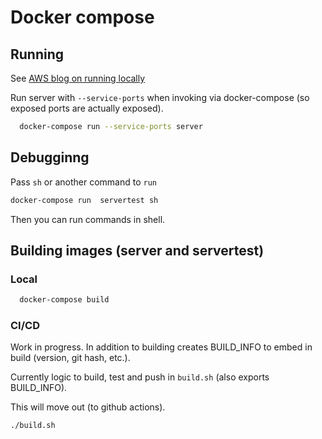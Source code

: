 # Docker compose

## Running

See [AWS blog on running locally](https://aws.amazon.com/blogs/compute/a-guide-to-locally-testing-containers-with-amazon-ecs-local-endpoints-and-docker-compose/)

Run server with `--service-ports` when invoking via docker-compose (so exposed ports are actually exposed).

```bash
  docker-compose run --service-ports server
```

## Debugginng

Pass `sh` or another command to `run`

```bash
docker-compose run  servertest sh
```

Then you can run commands in shell.

## Building images (server and servertest)

### Local

```bash
  docker-compose build
```

### CI/CD

Work in progress. In addition to building creates BUILD_INFO to embed in build (version, git hash, etc.).

Currently logic to build, test and push in `build.sh` (also exports BUILD_INFO).

This will move out (to github actions).

```bash
./build.sh
```
